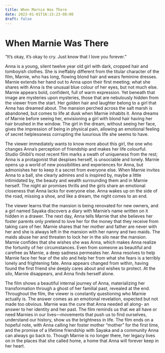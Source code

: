 ```yaml
---
title: When Marnie Was There 
date: 2023-01-01T16:15:23-08:00
draft: false
---
```


# When Marnie Was There

“It’s okay, it’s okay to cry. Just know that I love you forever.”

Anna is a young, silent twelve year old girl with dark, cropped hair and tomboyish clothes.  She is ineffably different from the titular character of the film, Marnie, who has long, flowing blond hair and wears feminine dresses.  Marnie extends her hand out to Anna upon their first meeting; what she shares with Anna is the unusual blue colour of her eyes, but not much else.  Marnie appears bold, confident, full of warm expression.  Yet beneath that image are mysteries upon mysteries, those that are nebulously hidden from the viewer from the start.  Her golden hair and laughter belong to a girl that Anna has dreamed about. The mansion perched across the salt marsh is abandoned, but comes to life at dusk when Marnie inhabits it.  Anna dreams of Marnie before seeing her, envisioning a girl with blond hair having her hair brushed in the window.  The girl in the dream, without seeing her face, gives the impression of being in physical pain, allowing an emotional feeling of secret helplessness corrupting the luxurious life she seems to have.

The viewer immediately wants to know more about this girl, the one who changes Anna’s perception of friendship and makes her life colourful.  Studio Ghibli’s most recent film marks a swath of uniqueness from the rest; Anna is a protagonist that despises herself, is unsociable and lonely.  Marnie opens up a world of new possibilities and experiences for Anna, but admonishes her to keep it a secret from everyone else.  When Marnie invites Anna to a ball, she clearly admires and is inspired by, maybe a little intimidated by, the beauty and wealth surrounding them and in Marnie herself.  The night air promises thrills and the girls share an emotional closeness that Anna lacks for everyone else.  Anna wakes up on the side of the road, missing a shoe, and like a dream, the night comes to an end.

The viewer learns that the mansion is being renovated for new owners, and a girl named Sayaka discovers a diary with Marnie’s name written on it hidden in a drawer.  The next day, Anna tells Marnie that she believes her foster parents only pretend to love her for the money that they receive from taking care of her.  Marnie shares that her mother and father are never with her and she is always left in the mansion with her nanny and two maids.  The maids abuse her and threaten to lock her in the silo near the mansion.  Marnie confides that she wishes she was Anna, which makes Anna realize the fortunity of her circumstances.  Even from someone as beautiful and carefree as Marnie, a deep sadness permeates her.  Anna resolves to help Marnie face her fear of the silo and help her from what she fears is a terribly lonely and frightening fate.  Anna appears changed from within, having found the first friend she deeply cares about and wishes to protect.  At the silo, Marnie disappears, and Anna finds herself alone.

The film shows a beautiful internal journey of Anna, materializing her transformation through a ghost of her familial past, revealed at the end.  Throughout the film, the viewer is constantly questioning who Marnie actually is.  The answer comes as an emotional revelation, expected but not made too obvious.  Marnie was the cure that Anna needed all along- an answer to her identity and her past.  The film reminds us that we all have or need Marnies in our lives—movements that push us to find ourselves, understand our history, show us the brightness in life.  The film ends on a hopeful note, with Anna calling her foster mother “mother” for the first time, and the promise of a lifetime friendship with Sayaka and a community Anna can always go back to.  Though Marnie is no longer there, her legacy lives on in the places that she called home, a home that Anna will forever keep in her heart.

